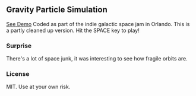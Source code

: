 ## Gravity Particle Simulation ##

[See Demo](http://randompast.github.com/gravityparticles/) Coded as part of the indie galactic space jam in Orlando.  This is a partly cleaned up version.  Hit the SPACE key to play!

### Surprise ###

There's a lot of space junk, it was interesting to see how fragile orbits are.

### License ###

MIT.  Use at your own risk.
